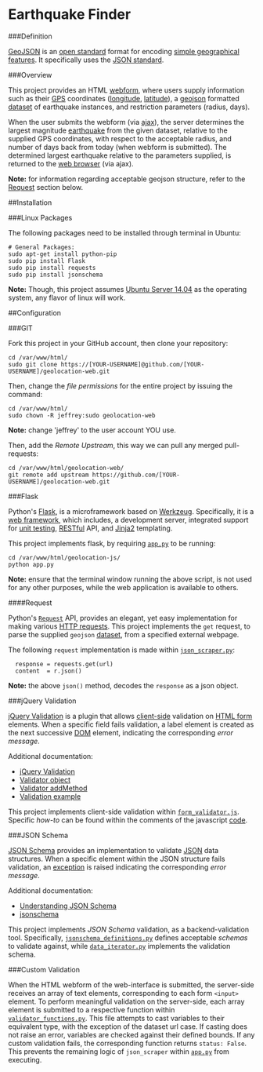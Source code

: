 Earthquake Finder
================

###Definition

[GeoJSON](http://en.wikipedia.org/wiki/GeoJSON) is an [open standard](http://en.wikipedia.org/wiki/Open_standard) format for encoding [simple geographical features](http://en.wikipedia.org/wiki/Simple_Features).  It specifically uses the [JSON standard](http://www.json.org/).

###Overview

This project provides an HTML [webform](http://en.wikipedia.org/wiki/Form_%28HTML%29), where users supply information such as their [GPS](http://en.wikipedia.org/wiki/Geographic_coordinate_system) coordinates ([longitude](http://en.wikipedia.org/wiki/Longitude), [latitude](http://en.wikipedia.org/wiki/Latitude)), a [geojson](http://en.wikipedia.org/wiki/GeoJSON) formatted [dataset](http://earthquake.usgs.gov/earthquakes/feed/v1.0/summary/all_month.geojson) of earthquake instances, and restriction parameters (radius, days).

When the user submits the webform (via [ajax](http://en.wikipedia.org/wiki/Ajax_%28programming%29)), the server determines the largest magnitude [earthquake](http://en.wikipedia.org/wiki/Earthquake) from the given dataset, relative to the supplied GPS coordinates, with respect to the acceptable radius, and number of days back from today (when webform is submitted).  The determined largest earthquake relative to the parameters supplied, is returned to the [web browser](http://en.wikipedia.org/wiki/Web_browser) (via ajax).

**Note:** for information regarding acceptable geojson structure, refer to the [Request](https://github.com/jeff1evesque/geolocation-web#request) section below.

##Installation

###Linux Packages

The following packages need to be installed through terminal in Ubuntu:

```
# General Packages:
sudo apt-get install python-pip
sudo pip install Flask
sudo pip install requests
sudo pip install jsonschema
```

**Note:** Though, this project assumes [Ubuntu Server 14.04](http://www.ubuntu.com/download/server) as the operating system, any flavor of linux will work.

##Configuration

###GIT

Fork this project in your GitHub account, then clone your repository:

```
cd /var/www/html/
sudo git clone https://[YOUR-USERNAME]@github.com/[YOUR-USERNAME]/geolocation-web.git
```

Then, change the *file permissions* for the entire project by issuing the command:

```
cd /var/www/html/
sudo chown -R jeffrey:sudo geolocation-web
```

**Note:** change 'jeffrey' to the user account YOU use.

Then, add the *Remote Upstream*, this way we can pull any merged pull-requests:

```
cd /var/www/html/geolocation-web/
git remote add upstream https://github.com/[YOUR-USERNAME]/geolocation-web.git
```

###Flask

Python's [Flask](http://flask.pocoo.org/), is a microframework based on [Werkzeug](http://werkzeug.pocoo.org/).  Specifically, it is a [web framework](http://en.wikipedia.org/wiki/Web_application_framework), which includes, a development server, integrated support for [unit testing](http://en.wikipedia.org/wiki/Unit_testing), [RESTful](http://en.wikipedia.org/wiki/Representational_state_transfer) API, and [Jinja2](http://jinja.pocoo.org/) templating.

This project implements flask, by requiring [`app.py`](https://github.com/jeff1evesque/geolocation-web/blob/master/app.py) to be running:

```
cd /var/www/html/geolocation-js/
python app.py
```

**Note:** ensure that the terminal window running the above script, is not used for any other purposes, while the web application is available to others.

####Request

Python's [`Request`](http://docs.python-requests.org/) API, provides an elegant, yet easy implementation for making various [HTTP requests](http://en.wikipedia.org/wiki/Hypertext_Transfer_Protocol#Request_methods).  This project implements the `get` request, to parse the supplied `geojson` [dataset](http://earthquake.usgs.gov/earthquakes/feed/v1.0/summary/all_month.geojson), from a specified external webpage.

The following `request` implementation is made within [`json_scraper.py`](https://github.com/jeff1evesque/geolocation-web/blob/master/package/json_scraper.py):

```
  response = requests.get(url)
  content  = r.json()
```

**Note:** the above `json()` method, decodes the `response` as a json object.

###jQuery Validation

[jQuery Validation](http://jqueryvalidation.org/) is a plugin that allows [client-side](http://en.wikipedia.org/wiki/Client-side) validation on [HTML form](http://www.w3.org/TR/html5/forms.html) elements. When a specific field fails validation, a label element is created as the next successive [DOM](http://en.wikipedia.org/wiki/Document_Object_Model) element, indicating the corresponding *error message*.

Additional documentation:

- [jQuery Validation](http://jqueryvalidation.org/documentation/)
- [Validator object](http://jqueryvalidation.org/category/validator/)
- [Validator addMethod](http://jqueryvalidation.org/jQuery.validator.addMethod/)
- [Validation example](http://stackoverflow.com/questions/10843399#answer-10843593)

This project implements client-side validation within [`form_validator.js`](https://github.com/jeff1evesque/geolocation-web/blob/master/static/js/form_validator.js). Specific *how-to* can be found within the comments of the javascript [code](https://github.com/jeff1evesque/geolocation-web/blob/master/static/js/form_validator.js).

###JSON Schema

[JSON Schema](https://pypi.python.org/pypi/jsonschema) provides an implementation to validate [JSON](http://en.wikipedia.org/wiki/JSON) data structures. When a specific element within the JSON structure fails validation, an [exception](https://wiki.python.org/moin/HandlingExceptions) is raised indicating the corresponding *error message*.

Additional documentation:

- [Understanding JSON Schema](http://spacetelescope.github.io/understanding-json-schema/)
- [jsonschema](http://python-jsonschema.readthedocs.org/en/latest/)

This project implements *JSON Schema* validation, as a backend-validation tool. Specifically, [`jsonschema_definitions.py`](https://github.com/jeff1evesque/geolocation-web/blob/master/package/jsonschema_definitions.py) defines acceptable *schemas* to validate against, while [`data_iterator.py`](https://github.com/jeff1evesque/geolocation-web/blob/b6bbc65dae4d9c361ce7daa58a4a670ffac55ff5/package/dataset_iterator.py#L61) implements the validation schema.

###Custom Validation

When the HTML webform of the web-interface is submitted, the server-side receives an array of text elements, corresponding to each form `<input>` element.  To perform meaningful validation on the server-side, each array element is submitted to a respective function within [`validator_functions.py`](https://github.com/jeff1evesque/geolocation-web/blob/master/package/validator_functions.py).  This file attempts to cast variables to their equivalent type, with the exception of the dataset url case.  If casting does not raise an error, variables are checked against their defined bounds.  If any custom validation fails, the corresponding function returns `status: False`.  This prevents the remaining logic of `json_scraper` within [`app.py`](https://github.com/jeff1evesque/geolocation-web/blob/master/app.py) from executing. 
